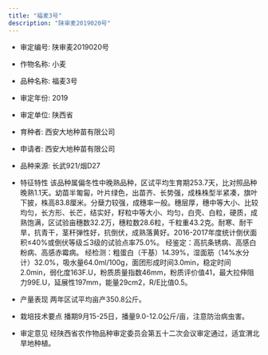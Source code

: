 ```yaml
---
title: "福麦3号"
description: "陕审麦2019020号"
---
```

* 审定编号:  陕审麦2019020号

*  作物名称:  小麦

*  品种名称:  福麦3号

*  审定年份:  2019

*  审定单位:  陕西省

* 育种者:  西安大地种苗有限公司

*  申请者:  西安大地种苗有限公司

*  品种来源:  长武921/烟D27

*  特征特性
该品种属偏冬性中晚熟品种，区试平均生育期253.7天，比对照品种晚熟1.1天。幼苗半匍匐，叶片绿色，出苗齐、长势强，成株株型半紧凑，旗叶下披，株高83.8厘米。分蘖力较强，成穗率一般。穗层厚，穗中等大小、比较均匀，长方形、长芒，结实好，籽粒中等大小、均匀，白壳、白粒，硬质，成熟饱满，区试验亩穗数32.2万，穗粒数28.6粒，千粒重43.2克。耐寒、耐干旱，抗青干，茎秆弹性好，抗倒伏，成熟落黄好。2016-2017年度统计倒伏面积≤40%或倒伏等级≦3级的试验点率75.0%。
经鉴定：高抗条锈病、高感白粉病、高感赤霉病。
经检测：粗蛋白（干基）14.39%，湿面筋（14%水分计）32.0%，吸水量64.0ml/100g，面团形成时间3.0min，稳定时间2.0min，弱化度163F.U，粉质质量指数46mm，粉质评价值41，最大拉伸阻力99E.U，延展性197mm，能量29cm2，R/E比值0.5。

*  产量表现
两年区试平均亩产350.8公斤。

*  栽培技术要点
播期9月15-25日，播量9.0-12.0公斤/亩，注意防治病虫害。

*  审定意见
经陕西省农作物品种审定委员会第五十二次会议审定通过，适宜渭北旱地种植。
